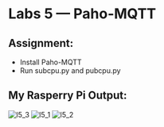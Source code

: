 # Labs 5 — Paho-MQTT
## Assignment:
-   Install Paho-MQTT
-   Run subcpu.py and pubcpu.py

## My Rasperry Pi Output:
![l5_3](https://user-images.githubusercontent.com/25110110/165594350-8adadef4-7345-46a2-af10-e22401ec8668.png)
![l5_1](https://user-images.githubusercontent.com/25110110/165594352-df991bdd-cf36-4b05-9afb-a22d2892c5ae.png)
![l5_2](https://user-images.githubusercontent.com/25110110/165594354-9ea06e09-3be5-434a-9810-d6fb8e406612.png)
